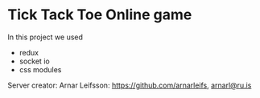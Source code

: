 # Tick Tack Toe Online game
In this project we used
- redux
- socket io
- css modules

Server creator:
Arnar Leifsson: https://github.com/arnarleifs, arnarl@ru.is
